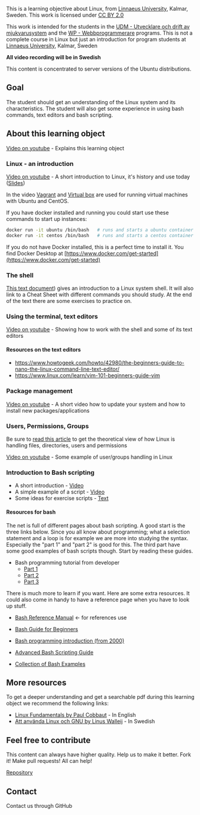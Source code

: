 This is a learning objective about Linux, from [Linnaeus University](http://lnu.se), Kalmar, Sweden.
This work is licensed under [CC BY 2.0](https://creativecommons.org/licenses/by/2.0/)

This work is intended for the students in the [UDM - Utvecklare och drift av mjukvarusystem](https://coursepress.lnu.se/program/utveckling-och-drift-av-mjukvarusystem/student/) and the [WP - Webbprogrammerare](http://webbprogrammerare.se) programs.
This is not a complete course in Linux but just an introduction for program students at [Linnaeus University](www.lnu.se), Kalmar, Sweden

**All video recording will be in Swedish**

This content is concentrated to server versions of the Ubuntu distributions.

## Goal
The student should get an understanding of the Linux system and its characteristics. The student will also get some experience in using bash commands, text editors and bash scripting.

## About this learning object
[Video on youtube](https://www.youtube.com/watch?v=Cb5ij5VMyzk) - Explains this learning object

### Linux - an introduction 

[Video on youtube](https://www.youtube.com/watch?v=K81c6R2COmI) - A short introduction to Linux, it's history and use today ([Slides](https://rawgit.com/CS-LNU-Learning-Objects/linux/master/slides/introduction.html))

In the video [Vagrant](https://www.vagrantup.com/) and [Virtual box](https://www.virtualbox.org/) are used for running virtual machines with Ubuntu and CentOS. 

If you have docker installed and running you could start use these commands to start up instances:
```bash
docker run -it ubuntu /bin/bash   # runs and starts a ubuntu container
docker run -it centos /bin/bash   # runs and starts a centos container
```

If you do not have Docker installed, this is a perfect time to install it. You find Docker Desktop at [https://www.docker.com/get-started](https://www.docker.com/get-started)

### The shell
[This text document](https://github.com/CS-LNU-Learning-Objects/linux/blob/master/commands.md)) gives an introduction to a Linux system shell. It will also link to a Cheat Sheet with different commands you should study. At the end of the text there are some exercises to practice on.

### Using the terminal, text editors
[Video on youtube](https://www.youtube.com/watch?v=623APOnLtJE) - Showing how to work with the shell and some of its text editors

#### Resources on the text editors
  * https://www.howtogeek.com/howto/42980/the-beginners-guide-to-nano-the-linux-command-line-text-editor/
  * https://www.linux.com/learn/vim-101-beginners-guide-vim

### Package management
[Video on youtube](https://www.youtube.com/watch?v=ekVqif-vKK0) - A short video how to update your system and how to install new packages/applications

### Users, Permissions, Groups
  Be sure to [read this article](https://www.linode.com/docs/tools-reference/linux-users-and-groups) to get the theoretical view of how Linux is handling files, directories, users and permissions

[Video on youtube](https://www.youtube.com/watch?v=WKNCQAMzBV0) - Some example of user/groups handling in Linux

### Introduction to Bash scripting
  * A short introduction - [Video](https://www.youtube.com/watch?v=aGQQBefu5Uc)
  * A simple example of a script - [Video](https://www.youtube.com/watch?v=H1b9dVDz2TE&feature=youtu.be)
  * Some ideas for exercise scripts - [Text](https://github.com/CS-LNU-Learning-Objects/linux/blob/master/bash-exercise.md)

#### Resources for bash
  The net is full of different pages about bash scripting. A good start is the three links below. Since you all know about programming; what a selection statement and a loop is for example we are more into studying the syntax. Especially the "part 1" and "part 2" is good for this. The third part have some good examples of bash scripts though. Start by reading these guides.
* Bash programming tutorial from developer
  * [Part 1](https://www.funtoo.org/Bash_by_Example,_Part_1)
  * [Part 2](https://www.funtoo.org/Bash_by_Example,_Part_2)
  * [Part 3](https://www.funtoo.org/Bash_by_Example,_Part_3)

 There is much more to learn if you want. Here are some extra resources. It could also come in handy to have a reference page when you have to look up stuff.
  * [Bash Reference Manual](https://www.gnu.org/software/bash/manual/bash.html) <- for references use
  * [Bash Guide for Beginners](http://tldp.org/LDP/Bash-Beginners-Guide/html/index.html)

  * [Bash programming introduction (from 2000)](http://en.tldp.org/HOWTO/Bash-Prog-Intro-HOWTO.html)
  * [Advanced Bash Scripting Guide](http://www.tldp.org/LDP/abs/html/)
  * [Collection of Bash Examples](http://www.fifi.org/doc/bash/examples/)

## More resources
To get a deeper understanding and get a searchable pdf during this learning object we recommend the following links:

  * [Linux Fundamentals by Paul Cobbaut](http://linux-training.be/linuxfun.pdf) - In English
  * [Att använda Linux och GNU by Linus Walleij](https://dflund.se/~triad/gnulinux/) - In Swedish


## Feel free to contribute
This content can always have higher quality. Help us to make it better. Fork it!
Make pull requests! All can help!

[Repository](https://github.com/CS-LNU-Learning-Objects/linux)

## Contact
Contact us through GitHub
